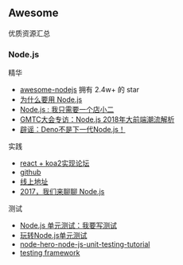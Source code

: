 
## Awesome

优质资源汇总

### Node.js

精华

- [awesome-nodejs](https://github.com/sindresorhus/awesome-nodejs) 拥有 2.4w+ 的 star
- [为什么要用 Node.js](https://mp.weixin.qq.com/s/8ioXAxwurF8zP6LlUhvf9Q)
- [Node.js : 我只需要一个店小二](https://mp.weixin.qq.com/s/qeA5-rwsE432_m5TBxwTQg)
- [GMTC大会专访：Node.js 2018年大前端潮流解析](https://mp.weixin.qq.com/s/J79c-gPD_7e3MZuRYCp2bA)
- [辟谣：Deno不是下一代Node.js！](https://mp.weixin.qq.com/s/99UHXrKfbk7qYqZwXrZJdg)

实践

- [react + koa2实现论坛](https://segmentfault.com/a/1190000011571857)
- [github](https://github.com/shiyangzhaoa/call-club)
- [线上地址](https://shiyangzhaoa.github.io/call-club-web/#/)
- [2017，我们来聊聊 Node.js](https://shiyangzhaoa.github.io/call-club-web/#/topics/59e0885bfd515300041ee5a9)

测试

- [Node.js 单元测试：我要写测试](http://taobaofed.org/blog/2015/12/10/nodejs-unit-tests/)
- [玩转Node.js单元测试](https://blog.fundebug.com/2017/03/20/nodejs-unit-test/)
- [node-hero-node-js-unit-testing-tutorial](https://blog.risingstack.com/node-hero-node-js-unit-testing-tutorial/)
- [testing framework](https://github.com/sindresorhus/awesome-nodejs#testing)
